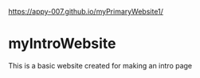 https://appy-007.github.io/myPrimaryWebsite1/
# myIntroWebsite
This is a basic website created for making an intro page
